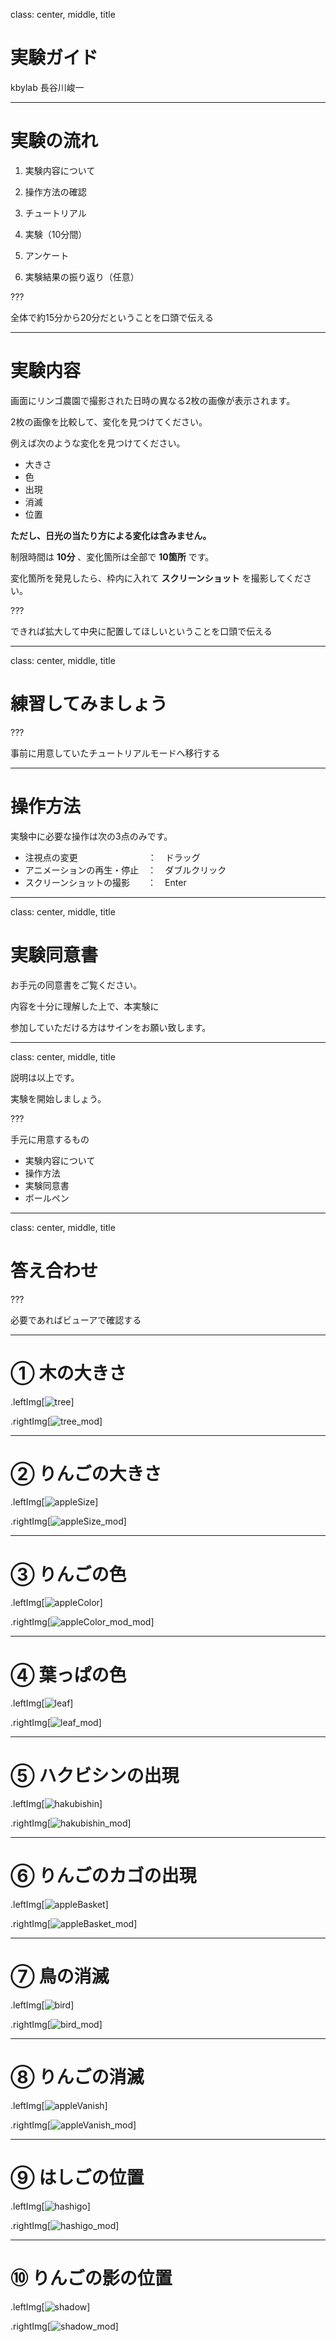 class: center, middle, title

# 実験ガイド

kbylab 長谷川峻一

---

# 実験の流れ

1. 実験内容について

2. 操作方法の確認

3. チュートリアル

4. 実験（10分間）

5. アンケート

6. 実験結果の振り返り（任意）

???

全体で約15分から20分だということを口頭で伝える

---

# 実験内容

画面にリンゴ農園で撮影された日時の異なる2枚の画像が表示されます。

2枚の画像を比較して、変化を見つけてください。

例えば次のような変化を見つけてください。

+ 大きさ
+ 色
+ 出現
+ 消滅
+ 位置

__ただし、日光の当たり方による変化は含みません。__

制限時間は __10分__ 、変化箇所は全部で __10箇所__ です。

変化箇所を発見したら、枠内に入れて __スクリーンショット__ を撮影してください。

???

できれば拡大して中央に配置してほしいということを口頭で伝える

---

class: center, middle, title

# 練習してみましょう

???

事前に用意していたチュートリアルモードへ移行する


---

# 操作方法

実験中に必要な操作は次の3点のみです。

+ 注視点の変更　　　　　　　　：　ドラッグ
+ アニメーションの再生・停止　：　ダブルクリック
+ スクリーンショットの撮影　　：　Enter



---

class: center, middle, title

# 実験同意書


お手元の同意書をご覧ください。

内容を十分に理解した上で、本実験に

参加していただける方はサインをお願い致します。

---

class: center, middle, title

説明は以上です。

実験を開始しましょう。

???

手元に用意するもの

+ 実験内容について
+ 操作方法
+ 実験同意書
+ ボールペン

---

class: center, middle, title

# 答え合わせ

???

必要であればビューアで確認する

---

# ① 木の大きさ

.leftImg[![tree](../img/tree.png)]

.rightImg[![tree_mod](../img/tree_mod.png)]

---

# ② りんごの大きさ

.leftImg[![appleSize](../img/appleSize.png)]

.rightImg[![appleSize_mod](../img/appleSize_mod.png)]

---

# ③ りんごの色

.leftImg[![appleColor](../img/appleColor.png)]

.rightImg[![appleColor_mod_mod](../img/appleColor_mod.png)]

---

# ④ 葉っぱの色

.leftImg[![leaf](../img/leaf.png)]

.rightImg[![leaf_mod](../img/leaf_mod.png)]

---

# ⑤ ハクビシンの出現

.leftImg[![hakubishin](../img/hakubishin.png)]

.rightImg[![hakubishin_mod](../img/hakubishin_mod.png)]

---

# ⑥ りんごのカゴの出現

.leftImg[![appleBasket](../img/appleBasket.png)]

.rightImg[![appleBasket_mod](../img/appleBasket_mod.png)]

---

# ⑦ 鳥の消滅

.leftImg[![bird](../img/bird.png)]

.rightImg[![bird_mod](../img/bird_mod.png)]

---

# ⑧ りんごの消滅

.leftImg[![appleVanish](../img/appleVanish.png)]

.rightImg[![appleVanish_mod](../img/appleVanish_mod.png)]

---

# ⑨ はしごの位置

.leftImg[![hashigo](../img/hashigo.png)]

.rightImg[![hashigo_mod](../img/hashigo_mod.png)]

---

# ⑩ りんごの影の位置

.leftImg[![shadow](../img/shadow.png)]

.rightImg[![shadow_mod](../img/shadow_mod.png)]
